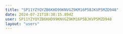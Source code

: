 ```yaml
---
title: "SP11YZYQYZB6KHD99KNVGZ9KM16P5BJKVP5MZD948"
date: 2024-07-21T18:38:15.894Z
user: SP11YZYQYZB6KHD99KNVGZ9KM16P5BJKVP5MZD948
layout: "users"
---
```

    